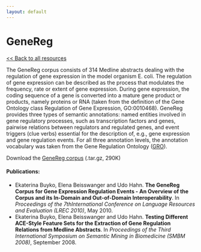 ```yaml
---
layout: default
---
```


# GeneReg

[<< Back to all resources](index.html)

The GeneReg corpus consists of 314 Medline abstracts dealing with the regulation of gene expression in the model organism E. coli. The regulation of gene expression can be described as the process that modulates the frequency, rate or extent of gene expression. During gene expression, the coding sequence of a gene is converted into a mature gene product or products, namely proteins or RNA (taken from the definition of the Gene Ontology class Regulation of Gene Expression, GO:0010468). GeneReg provides three types of semantic annotations: named entities involved in gene regulatory processes, such as transcription factors and genes, pairwise relations between regulators and regulated genes, and event triggers (clue verbs) essential for the description of, e.g., gene expression and gene regulation events. For all three annotation levels, the annotation vocabulary was taken from the Gene Regulation Ontology ([GRO](http://www.obofoundry.org/cgi-bin/detail.cgi?id=gene_regulation)).

Download the [GeneReg corpus](http://www.julielab.de/coling_multimedia/de/downloads/corpora/GeneReg_tar.gz) (.tar.gz, 290K)

#### Publications:
* Ekaterina Buyko, Elena Beisswanger and Udo Hahn. __The GeneReg Corpus for Gene Expression Regulation Events - An Overview of the Corpus and its In-Domain and Out-of-Domain Interoperability__. In *Proceedings of the 7thInternational Conference on Language Resources and Evaluation (LREC 2010)*, May 2010.
* Ekaterina Buyko, Elena Beisswanger and Udo Hahn. __Testing Different ACE-Style Feature Sets for the Extraction of Gene Regulation Relations from Medline Abstracts__. In *Proceedings of the Third International Symposium on Semantic Mining in Biomedicine (SMBM 2008)*, September 2008.
